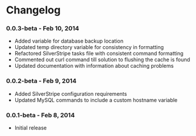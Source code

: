 # Changelog

### 0.0.3-beta - Feb 10, 2014

* Added variable for database backup location
* Updated temp directory variable for consistency in formatting
* Refactored SilverStripe tasks file with consistent command formatting
* Commented out curl command till solution to flushing the cache is found
* Updated documentation with information about caching problems

### 0.0.2-beta - Feb 9, 2014

* Added SilverStripe configuration requirements
* Updated MySQL commands to include a custom hostname variable

### 0.0.1-beta - Feb 8, 2014

* Initial release

